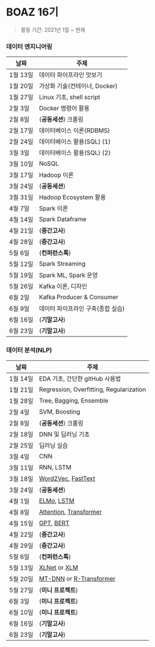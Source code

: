 # BOAZ 16기
> 활동 기간: 2021년 1월 ~ 현재


### 데이터 엔지니어링
|날짜|주제|
|---|---|
|1월 13일|데이터 파이프라인 맛보기|
|1월 20일|가상화 기술(컨테이너, Docker)|
|1월 27일|Linux 기초, shell script|
|2월 3일|Docker 명령어 활용|
|2월 8일|(**공동세션**) 크롤링|
|2월 17일|데이터베이스 이론(RDBMS)|
|2월 24일|데이터베이스 활용(SQL) (1)|
|3월 3일|데이터베이스 활용(SQL) (2)|
|3월 10일|NoSQL|
|3월 17일|Hadoop 이론|
|3월 24일|(**공동세션**)|
|3월 31일|Hadoop Ecosystem 활용|
|4월 7일|Spark 이론|
|4월 14일|Spark Dataframe|
|4월 21일|(**중간고사**)|
|4월 28일|(**중간고사**)|
|5월 6일|(**컨퍼런스톡**)|
|5월 12일|Spark Streaming|
|5월 19일|Spark ML, Spark 운영|
|5월 26일|Kafka 이론, 디자인|
|6월 2일|Kafka Producer & Consumer|
|6월 9일|데이터 파이프라인 구축(종합 실습)|
|6월 16일|(**기말고사**)|
|6월 23일|(**기말고사**)|



### 데이터 분석(NLP)
|날짜|주제|
|----|---|
|1월 14일|EDA 기초, 간단한 gitHub 사용법|
|1월 21일|Regression, Overfitting, Regularization|
|1월 28일|Tree, Bagging, Ensemble|
|2월 4일|SVM, Boosting|
|2월 8일|(**공동세션**) 크롤링|
|2월 18일|DNN 및 딥러닝 기초|
|2월 25일|딥러닝 실습|
|3월 4일|CNN|
|3월 11일|RNN, LSTM|
|3월 18일|[Word2Vec](https://arxiv.org/abs/1301.3781), [FastText](https://arxiv.org/abs/1607.04606)|
|3월 24일|(**공동세션**)|
|4월 1일|[ELMo](https://arxiv.org/abs/1802.05365), [LSTM](https://www.bioinf.jku.at/publications/older/2604.pdf)|
|4월 8일|[Attention](https://arxiv.org/abs/1409.0473), [Transformer](https://arxiv.org/abs/1706.03762)|
|4월 15일|[GPT](https://s3-us-west-2.amazonaws.com/openai-assets/research-covers/language-unsupervised/language_understanding_paper.pdf), [BERT](https://arxiv.org/abs/1810.04805)|
|4월 22일|(**중간고사**)|
|4월 29일|(**중간고사**)|
|5월 6일|(**컨퍼런스톡**)|
|5월 13일|[XLNet](https://arxiv.org/pdf/1906.08237v2.pdf) or [XLM](https://arxiv.org/pdf/1901.07291.pdf)|
|5월 20일|[MT-DNN](https://arxiv.org/pdf/1901.11504.pdf) or [R-Transformer](https://arxiv.org/abs/1907.05572)|
|5월 27일|(**미니 프로젝트**)|
|6월 3일|(**미니 프로젝트**)|
|6월 10일|(**미니 프로젝트**)|
|6월 16일|(**기말고사**)|
|6월 23일|(**기말고사**)|
